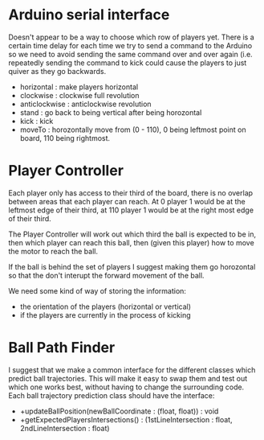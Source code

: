 
# Arduino serial interface
Doesn't appear to be a way to choose which row of players yet.
There is a certain time delay for each time we try to send a command to the Arduino so we need to avoid sending the same command over and over again (i.e. repeatedly sending the command to kick could cause the players to just quiver as they go backwards.
 - horizontal : make players horizontal
 - clockwise : clockwise full revolution
 - anticlockwise : anticlockwise revolution
 - stand : go back to being vertical after being horozontal
 - kick : kick
 - moveTo : horozontally move from (0 - 110), 0 being leftmost point on board, 110 being rightmost.


# Player Controller

Each player only has access to their third of the board, there is no overlap between areas that each player can reach. At 0 player 1 would be at the leftmost edge of their third, at 110 player 1 would be at the right most edge of their third.

The Player Controller will work out which third the ball is expected to be in, then which player can reach this ball, then (given this player) how to move the motor to reach the ball.

If the ball is behind the set of players I suggest making them go horozontal so that the don't interupt the forward movement of the ball.

We need some kind of way of storing the information:
- the orientation of the players (horizontal or vertical)
- if the players are currently in the process of kicking

# Ball Path Finder
I suggest that we make a common interface for the different classes which predict ball trajectories. This will make it easy to swap them and test out which one works best, without having to change the surrounding code. 
Each ball trajectory prediction class should have the interface:
- +updateBallPosition(newBallCoordinate : (float, float)) : void
- +getExpectedPlayersIntersections() : (1stLineIntersection : float, 2ndLineIntersection : float)
